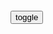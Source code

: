 ```tip
```

<div id="dv1">
</div>
<button onclick="toggleb()">toggle</button>
<pre id="pr2" style="display: none">
<!-- 🍅<br>-　-<hr>🍑 -->

拜登：我自豪地宣布一项新的努力
https://baijiahao.baidu.com/s?id=1706401654383023003&wfr=spider&for=pc

j木水火土豆丝
　亲手将一蓝子瓷碗摔地上，然后自豪的宣称：那些破损得不厉害的瓷器，受到保护，看看我多么有责任心

y水白菜
　美g成功的利用新冠病毒，对生活在sh底层的美g人进行了清洗！

h纳000
　是生物都会x露还自豪那是自害。

柏兰泽5S
自己放的毒自己挨

z美人才之争，美g正“搬起石头砸自己的脚
https://baijiahao.baidu.com/s?id=1704275885536487741&wfr=spider&for=pc

不少在美h人留学生、学者和科学家遭到迫害与污蔑。执法部门在办案指标驱动下，大搞有罪推定。

防n甚于防川！美fzf已把本ggn列为比基地组织更可怕的威胁
https://baijiahao.baidu.com/s?id=1691632481958587040&wfr=spider&for=pc

c瓜qz之壹
　美grm的敌人其实只有4个，它们是：（1）美gzf、（2）美gg会、（3）美g队、（4）美g媒体

x雨寒夜霜
　标题zg名写错了吧

w文还弄墨
　是不是美国也建网络防火q了？

用户　1911
　指桑骂槐！

拯救美g”冲上推特热搜榜，美g网友呼吁“g际shj放美g
https://baijiahao.baidu.com/s?id=1705720770122683577&wfr=spider&for=pc

别再“睁眼说瞎话
http://www.xinhuanet.com/mil/2020-05/25/c_1210632360.htm

睁眼说瞎话，一向是某些美gz客谋生之“必备技能”；只是没有料到，睁眼说瞎话，如今竟然会成为这些z客谋生之“仅存技能”。拼了命般睁眼说瞎话，只能说明某些人“黔驴技穷”了

随着新冠肺炎疫情蔓延，这些z客真是丑态百出。如果只是时不时撒个谎，那也只是时不时露出“马脚”；现如今撒着欢儿说瞎话，演给世人的也只能是“马戏”了。

黔驴技穷
https://baike.baidu.com/item/黔驴技穷/328618

驴一鸣，虎大骇，

虎因喜，计之曰：“技止此耳。”因跳踉大㘎，断其喉，尽其肉，

噫。形之庞也类有德，声之宏也类有能。向不出其技，虎虽猛，疑畏，卒不敢取。今若是焉，悲夫。

原视频）你再骂
https://www.bilibili.com/video/BV1WV411m75H

感觉有被冒犯到
https://baike.baidu.com/item/感觉有被冒犯到

指别人评论或者是描述的内容，跟自己很像，感觉完全是在说自己。

最著名z狼外j官萨哈夫，z败自首美j不收，现在怎么样了？
https://xw.qq.com/cmsid/20200721A0AJKW00

<!-- 🍅<br>　<hr>🍑 -->
</pre>

<script src="https://cdn.jsdelivr.net/npm/jquery@3.5.1/dist/jquery.min.js"></script>

<link rel="stylesheet" href="https://cdn.jsdelivr.net/gh/fancyapps/fancybox@3.5.7/dist/jquery.fancybox.min.css" />
<script src="https://cdn.jsdelivr.net/gh/fancyapps/fancybox@3.5.7/dist/jquery.fancybox.min.js"></script>

<script type="text/javascript">

setTimeout(function(){
  dv1.innerHTML = parseURL(pr2.innerHTML);
},0);

var __urlRegex = /(\b(https?|ftp|file):\/\/[-A-Z0-9+&@#\/%?=~_|!:,.;]*[-A-Z0-9+&@#\/%=~_|])/ig;
var __imgRegex = /\.(?:jpe?g|gif|png)$/i;

function parseURL($string){

    var exp = __urlRegex;
    return $string.replace(exp,function(match){
            __imgRegex.lastIndex=0;
            if(__imgRegex.test(match)){
                return '<a data-fancybox="gallery" href="' + match.replace("/p=700", "")
                 + '"><img src="' + match.replace("/p=700", "")+'" width="64"></a>';
            }
            else{
                return '<br><a href="' + match + '" target="_blank">' + match + '</a><br><br>';
            }
        }
    );
}

function toggleb() {
  var x = document.getElementById("pr2");
  if (x.style.display === "none") {
    x.style.display = "";
  } else {
    x.style.display = "none";
  }
}

</script>
